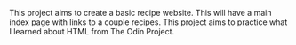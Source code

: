 This project aims to create a basic recipe website. This will have a main index page with links to a couple recipes. This project aims to practice what I learned about HTML from The Odin Project. 
